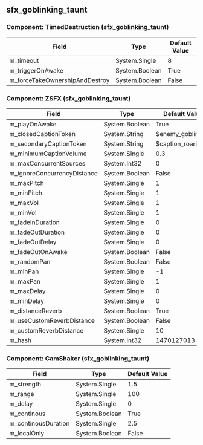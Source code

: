 ## sfx_goblinking_taunt

### Component: TimedDestruction (sfx_goblinking_taunt)

|Field|Type|Default Value|
|-----|----|-------------|
|m_timeout|System.Single|8|
|m_triggerOnAwake|System.Boolean|True|
|m_forceTakeOwnershipAndDestroy|System.Boolean|False|

### Component: ZSFX (sfx_goblinking_taunt)

|Field|Type|Default Value|
|-----|----|-------------|
|m_playOnAwake|System.Boolean|True|
|m_closedCaptionToken|System.String|$enemy_goblinking|
|m_secondaryCaptionToken|System.String|$caption_roaring|
|m_minimumCaptionVolume|System.Single|0.3|
|m_maxConcurrentSources|System.Int32|0|
|m_ignoreConcurrencyDistance|System.Boolean|False|
|m_maxPitch|System.Single|1|
|m_minPitch|System.Single|1|
|m_maxVol|System.Single|1|
|m_minVol|System.Single|1|
|m_fadeInDuration|System.Single|0|
|m_fadeOutDuration|System.Single|0|
|m_fadeOutDelay|System.Single|0|
|m_fadeOutOnAwake|System.Boolean|False|
|m_randomPan|System.Boolean|False|
|m_minPan|System.Single|-1|
|m_maxPan|System.Single|1|
|m_maxDelay|System.Single|0|
|m_minDelay|System.Single|0|
|m_distanceReverb|System.Boolean|True|
|m_useCustomReverbDistance|System.Boolean|False|
|m_customReverbDistance|System.Single|10|
|m_hash|System.Int32|1470127013|

### Component: CamShaker (sfx_goblinking_taunt)

|Field|Type|Default Value|
|-----|----|-------------|
|m_strength|System.Single|1.5|
|m_range|System.Single|100|
|m_delay|System.Single|0|
|m_continous|System.Boolean|True|
|m_continousDuration|System.Single|2.5|
|m_localOnly|System.Boolean|False|

